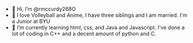 - 👋 Hi, I’m @rmccurdy268O
- 👀 I love Volleyball and Anime, I have three siblings and I am married. I'm a Junior at BYU
- 🌱 I’m currently learning html, css, and Java and Javascript. I've done a lot of coding in C++ and a decent amount of python and C. 

<!---
rmccurdy268/rmccurdy268 is a ✨ special ✨ repository because its `README.md` (this file) appears on your GitHub profile.
You can click the Preview link to take a look at your changes.
--->
